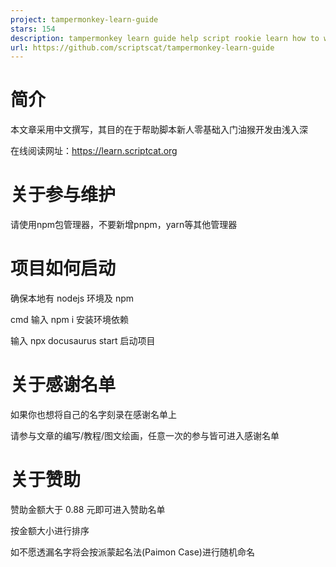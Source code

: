 ```yaml
---
project: tampermonkey-learn-guide
stars: 154
description: tampermonkey learn guide help script rookie learn how to write script 帮助脚本新人零基础入门油猴开发由浅入深
url: https://github.com/scriptscat/tampermonkey-learn-guide
---
```


简介
==

本文章采用中文撰写，其目的在于帮助脚本新人零基础入门油猴开发由浅入深

在线阅读网址：https://learn.scriptcat.org

关于参与维护
======

请使用npm包管理器，不要新增pnpm，yarn等其他管理器

项目如何启动
======

确保本地有 nodejs 环境及 npm

cmd 输入 npm i 安装环境依赖

输入 npx docusaurus start 启动项目

关于感谢名单
======

如果你也想将自己的名字刻录在感谢名单上

请参与文章的编写/教程/图文绘画，任意一次的参与皆可进入感谢名单

关于赞助
====

赞助金额大于 0.88 元即可进入赞助名单

按金额大小进行排序

如不愿透漏名字将会按派蒙起名法(Paimon Case)进行随机命名
